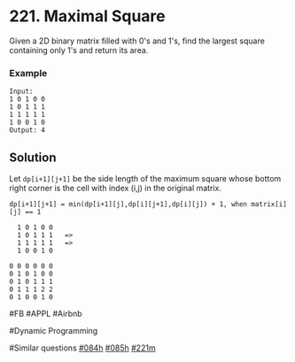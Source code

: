 # 221. Maximal Square

Given a 2D binary matrix filled with 0's and 1's, find the largest square containing only 1's and return its area.

### Example
```
Input:
1 0 1 0 0
1 0 1 1 1
1 1 1 1 1
1 0 0 1 0
Output: 4
```
## Solution
Let `dp[i+1][j+1]` be the side length of the maximum square whose bottom right corner is the cell with index (i,j) in the original matrix.

`dp[i+1][j+1] = min(dp[i+1][j],dp[i][j+1],dp[i][j]) + 1, when matrix[i][j] == 1`
```
  1 0 1 0 0        
  1 0 1 1 1   =>
  1 1 1 1 1   =>
  1 0 0 1 0

0 0 0 0 0 0
0 1 0 1 0 0
0 1 0 1 1 1
0 1 1 1 2 2
0 1 0 0 1 0
```

#FB #APPL #Airbnb

#Dynamic Programming

#Similar questions [#084h](../p084h/README.md) [#085h](../p085h/README.md) [#221m](../p221m/README.md)